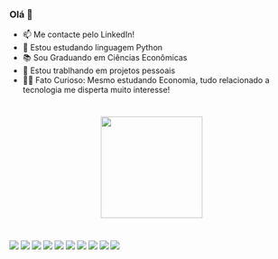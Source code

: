 ### Olá 👋

- 📫 Me contacte pelo LinkedIn!
- 🐍 Estou estudando linguagem Python 
- 📚 Sou Graduando em Ciências Econômicas
- 🚗 Estou trablhando em projetos pessoais
- 🧛‍♂️ Fato Curioso: Mesmo estudando Economia, tudo relacionado a tecnologia me disperta muito interesse! 

#
 <div align="center">
  <img height="180em" src="https://github-readme-streak-stats.herokuapp.com/?user=brumendonca"/>
</div>
  
  #
  
<div> 
  <a href="https://www.linkedin.com/in/brunop-mendonca/" target="_blank"><img src="https://img.shields.io/badge/-LinkedIn-%230077B5?style=for-the-badge&logo=linkedin&logoColor=white" target="_blank"></a> 
   <a href = "mailto:brunopmendonca_contato@outlook.com"><img src="https://img.shields.io/badge/Microsoft_Outlook-0078D4?style=for-the-badge&logo=microsoft-outlook&logoColor=white" target="_blank"></a>
 	<a href="https://www.python.org/about/apps/" target="_blank"><img src="https://img.shields.io/badge/Python-14354C?style=for-the-badge&logo=python&logoColor=white" target="_blank"></a>
  <a href="https://www.jetbrains.com/pt-br/" target="_blank"><img src="https://img.shields.io/badge/PyCharm-000000.svg?&style=for-the-badge&logo=PyCharm&logoColor=white>target="_blank"></a>
  <a href="https://www.gimp.org/" target="_blank"><img src="https://img.shields.io/badge/gimp-5C5543?style=for-the-badge&logo=gimp&logoColor=white" target="_blank"></a>
  <a href="https://inkscape.org/" target="_blank"><img src="https://img.shields.io/badge/Inkscape-000000?style=for-the-badge&logo=Inkscape&logoColor=white" target="_blank"></a>
  <a href="https://www.adobe.com/br/products/photoshop.html" target="_blank"><img src="https://img.shields.io/badge/Adobe%20Photoshop-31A8FF?style=for-the-badge&logo=Adobe%20Photoshop&logoColor=black" target="_blank"></a>
  <a href="https://www.microsoft.com/pt-br/microsoft-365/excel" target="_blank"><img src="https://img.shields.io/badge/Microsoft_Excel-217346?style=for-the-badge&logo=microsoft-excel&logoColor=white" target="_blank"></a>
  <img src="https://img.shields.io/badge/PowerBI-F2C811?style=for-the-badge&logo=Power%20BI&logoColor=white">
  <img src="https://img.shields.io/badge/Microsoft_PowerPoint-B7472A?style=for-the-badge&logo=microsoft-powerpoint&logoColor=white">
